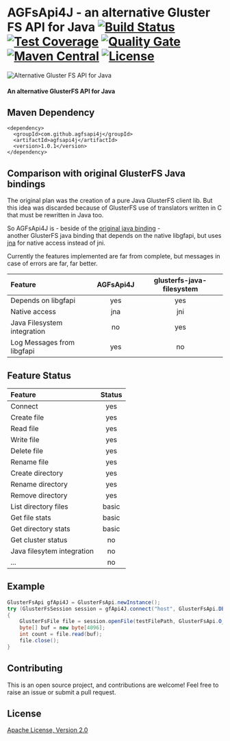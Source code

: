 # AGFsApi4J - an alternative Gluster FS API for Java [![Build Status](https://travis-ci.org/agfsapi4j/agfsapi4j.svg?branch=master)](https://travis-ci.org/agfsapi4j/agfsapi4j) [![Test Coverage](https://codecov.io/gh/agfsapi4j/agfsapi4j/branch/master/graph/badge.svg)](https://codecov.io/gh/agfsapi4j/agfsapi4j) [![Quality Gate](https://sonarqube.com/api/badges/gate?key=com.github.agfsapi4j:agfsapi4j)](https://sonarcloud.io/dashboard?id=com.github.agfsapi4j%3Aagfsapi4j) [![Maven Central](https://img.shields.io/maven-central/v/com.github.agfsapi4j/agfsapi4j.svg)](https://search.maven.org/#search%7Cga%7C1%7Cagfsapi4j) [![License](https://img.shields.io/badge/License-Apache%202.0-blue.svg)](https://www.apache.org/licenses/LICENSE-2.0.txt)

![Alternative Gluster FS API for Java](https://github.com/agfsapi4j/agfsapi4j/raw/master/doc/images/agfsapi4j-logo-egg-230x332.png "The alternative Bug")

#### An alternative GlusterFS API for Java

## Maven Dependency

```
<dependency>
  <groupId>com.github.agfsapi4j</groupId>
  <artifactId>agfsapi4j</artifactId>
  <version>1.0.1</version>
</dependency>
```

## Comparison with original GlusterFS Java bindings
The original plan was the creation of a pure Java GlusterFS client lib. But this idea was discarded because of GlusterFS use 
of translators written in C that must be rewritten in Java too.

So AGFsApi4J is  - beside of the [original java binding](https://github.com/gluster/glusterfs-java-filesystem) -  
another GlusterFS java binding that depends on the native libgfapi, but uses [jna](https://github.com/java-native-access/jna)
for native access instead of jni.

Currently the features implemented are far from complete, but messages in case of errors are far, far better.

| Feature                     | AGFsApi4J | glusterfs-java-filesystem |
|:--------------------------- |:---------:|:-------------------------:|
| Depends on libgfapi         |    yes    |             yes           |
| Native access               |    jna    |             jni           |
| Java Filesystem integration |    no     |             yes           |
| Log Messages from libgfapi  |    yes    |              no           |

## Feature Status

| Feature                     |   Status   |
|:--------------------------- |:----------:|
| Connect                     |     yes    |
| Create file                 |     yes    |
| Read file                   |     yes    |
| Write file                  |     yes    |
| Delete file                 |     yes    |
| Rename file                 |     yes    |
| Create directory            |     yes    |
| Rename directory            |     yes    |
| Remove directory            |     yes    |
| List directory files        |    basic   |
| Get file stats              |    basic   |
| Get directory stats         |    basic   |
| Get cluster status          |     no     |
| Java filesytem integration  |     no     |
| ...                         |     no     |

## Example
```java
GlusterFsApi gfApi4J = GlusterFsApi.newInstance();
try (GlusterFsSession session = gfApi4J.connect("host", GlusterFsApi.DEFAULT_PORT, "vol0");)
{
    GlusterFsFile file = session.openFile(testFilePath, GlusterFsApi.O_RDONLY);
    byte[] buf = new byte[4096];
    int count = file.read(buf);
    file.close();
}
```

## Contributing
This is an open source project, and contributions are welcome! Feel free to raise an issue or submit a pull request.

## License
[Apache License, Version 2.0](license)
